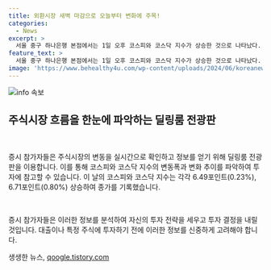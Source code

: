 ```yaml
---
title: 외환시장 새벽 마감으로 오늘부터 변화에 주목!
categories:
  - News
excerpt: >
  서울 중구 하나은행 본점에서는 1일 오후 코스피와 코스닥 지수가 상승한 것으로 나타났다. 코스피는 6.49포인트(0.23%) 상승한 2,804.31에 마감되었고, 코스닥은 6.71포인트(0.80%) 상승한 847.15에 장을 마무리했다. 시장의 동향을 주시하는 투자자들에게 주목받을만한 소식이다.
feature_text: >
  서울 중구 하나은행 본점에서는 1일 오후 코스피와 코스닥 지수가 상승한 것으로 나타났다. 코스피는 6.49포인트(0.23%) 상승한 2,804.31에 마감되었고, 코스닥은 6.71포인트(0.80%) 상승한 847.15에 장을 마무리했다. 시장의 동향을 주시하는 투자자들에게 주목받을만한 소식이다.
image: 'https://www.behealthy4u.com/wp-content/uploads/2024/06/koreanews.jpg'
---
```


<p><img src="https://www.behealthy4u.com/wp-content/uploads/2024/06/koreanews.jpg" alt="info 속보" /></p>

<h2 data-ke-size="size26">주식시장 흐름을 한눈에 파악하는 딜링룸 전광판</h2>

<p data-ke-size="size16">&nbsp;</p>

<p>증시 참가자들은 주식시장의 변동을 실시간으로 확인하고 정보를 얻기 위해 딜링룸 전광판을 이용합니다. 이를 통해 코스피와 코스닥 지수의 변동폭과 변화 추이를 파악하여 투자에 참고할 수 있습니다. 이 날의 코스피와 코스닥 지수는 각각 6.49포인트(0.23%), 6.71포인트(0.80%) 상승하여 종가를 기록했습니다.</p>

<p data-ke-size="size16">&nbsp;</p>

<p>증시 참가자들은 이러한 정보를 분석하여 자신의 투자 전략을 세우고 투자 결정을 내릴 것입니다. 대출이나 특정 주식에 투자하기 전에 이러한 정보를 신중하게 고려해야 합니다.</p>
생생한 뉴스, <a href="https://qoogle.tistory.com" rel="dofollow">qoogle.tistory.com</a>


